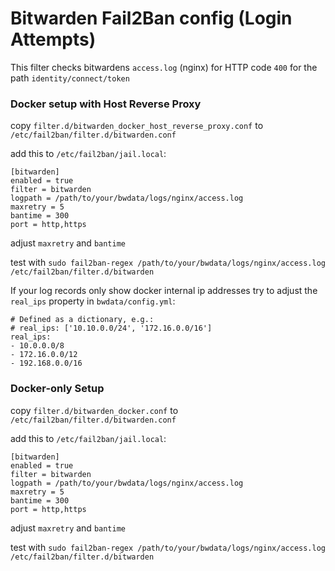 # Bitwarden Fail2Ban config (Login Attempts)

This filter checks bitwardens `access.log` (nginx) for HTTP code `400` for the path `identity/connect/token`

### Docker setup with Host Reverse Proxy 

copy `filter.d/bitwarden_docker_host_reverse_proxy.conf` to `/etc/fail2ban/filter.d/bitwarden.conf` 

add this to `/etc/fail2ban/jail.local`:

	[bitwarden]
	enabled = true
	filter = bitwarden
	logpath = /path/to/your/bwdata/logs/nginx/access.log
	maxretry = 5
	bantime = 300
	port = http,https

adjust `maxretry` and `bantime`

test with `sudo fail2ban-regex /path/to/your/bwdata/logs/nginx/access.log /etc/fail2ban/filter.d/bitwarden`

If your log records only show docker internal ip addresses try to adjust the `real_ips` property in `bwdata/config.yml`:
```
# Defined as a dictionary, e.g.:
# real_ips: ['10.10.0.0/24', '172.16.0.0/16']
real_ips:
- 10.0.0.0/8
- 172.16.0.0/12
- 192.168.0.0/16
```

### Docker-only Setup

copy `filter.d/bitwarden_docker.conf` to `/etc/fail2ban/filter.d/bitwarden.conf`

add this to `/etc/fail2ban/jail.local`:

	[bitwarden]
	enabled = true
	filter = bitwarden
	logpath = /path/to/your/bwdata/logs/nginx/access.log
	maxretry = 5
	bantime = 300
	port = http,https

adjust `maxretry` and `bantime`

test with `sudo fail2ban-regex /path/to/your/bwdata/logs/nginx/access.log /etc/fail2ban/filter.d/bitwarden`
